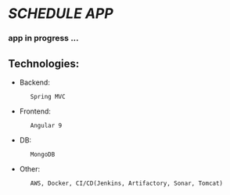 # _SCHEDULE APP_

### app in progress ...

## Technologies: 

* Backend:

         Spring MVC
* Frontend:

         Angular 9 
* DB: 
         
         MongoDB
* Other:

         AWS, Docker, CI/CD(Jenkins, Artifactory, Sonar, Tomcat)         
        